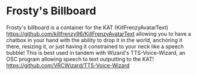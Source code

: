 # Frosty's Billboard

Frosty's billboard is a container for the KAT (KillFrenzyAvatarText) https://github.com/killfrenzy96/KillFrenzyAvatarText
allowing you to have a chatbox in your hand with the ability to drop it in the world, anchoring it there, resizing it, or just having it constrained to your neck like a speech bubble! This is best used in tandem with Wizard's TTS-Voice-Wizard, an OSC program allowing speech to text outputting to the KAT! https://github.com/VRCWizard/TTS-Voice-Wizard 

